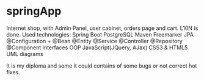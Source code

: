 # springApp 
Internet shop, with Admin Panel, user cabinet, orders page and cart. L10N is done.
Used technologies:
  Spring Boot
  PostgreSQL
  Maven
  Freemarker
  JPA
  @Configuration + @Bean
  @Entity
  @Service
  @Controller
  @Repository
  @Component
  Interfaces
  OOP
  JavaScript(JQuery, AJax)
  CSS3 & HTML5
  UML diagrams
  
  It is my diploma and some it could contains of some bugs or not correct hot fixes.
  
